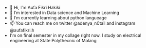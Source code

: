 - 👋 Hi, I’m Aufa Fikri Hakiki
- 👀 I’m interested in Data science and Machine Learning
- 🌱 I’m currently learning about python langueage
- 📫 You can reach me on twitter @adenya_n0tail and instagram @aufafikri.h
- I'm on final semester in my collage right now. I study on electrical engineering at State Polythecnic of Malang

